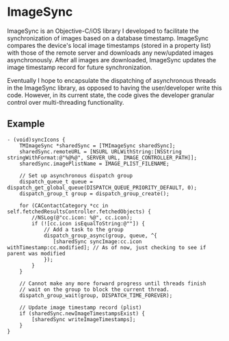 ImageSync
=========

ImageSync is an Objective-C/iOS library I developed to facilitate the synchronization of images based on a database timestamp. ImageSync compares the device's local image timestamps (stored in a property list) with those of the remote server and downloads any new/updated images asynchronously. After all images are downloaded, ImageSync updates the image timestamp record for future synchronization.

Eventually I hope to encapsulate the dispatching of asynchronous threads in the ImageSync library, as opposed to having the user/developer write this code. However, in its current state, the code gives the developer granular control over multi-threading functionality.

Example
-------

    - (void)syncIcons {
        TMImageSync *sharedSync = [TMImageSync sharedSync];
        sharedSync.remoteURL = [NSURL URLWithString:[NSString stringWithFormat:@"%@%@", SERVER_URL, IMAGE_CONTROLLER_PATH]];
        sharedSync.imagePlistName = IMAGE_PLIST_FILENAME;
        
        // Set up asynchronous dispatch group
        dispatch_queue_t queue = dispatch_get_global_queue(DISPATCH_QUEUE_PRIORITY_DEFAULT, 0);
        dispatch_group_t group = dispatch_group_create();
        
        for (CAContactCategory *cc in self.fetchedResultsController.fetchedObjects) {
            //NSLog(@"cc.icon: %@", cc.icon);
            if (![cc.icon isEqualToString:@""]) {
                // Add a task to the group
                dispatch_group_async(group, queue, ^{
                   [sharedSync syncImage:cc.icon withTimestamp:cc.modified]; // As of now, just checking to see if parent was modified
                });
            }
        }
        
        // Cannot make any more forward progress until threads finish
        // wait on the group to block the current thread.
        dispatch_group_wait(group, DISPATCH_TIME_FOREVER);
        
        // Update image timestamp record (plist)
        if (sharedSync.newImageTimestampsExist) {
            [sharedSync writeImageTimestamps];
        }
    }
